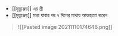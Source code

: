 - [[মৃত্যুঞ্জয়]] এর স্ত্রী 
- [[মৃত্যুঞ্জয়]] মারা যাবার পর ৭ দিনের মাথায় আত্মহত্যা করেন

> ![[Pasted image 20211110174646.png]]